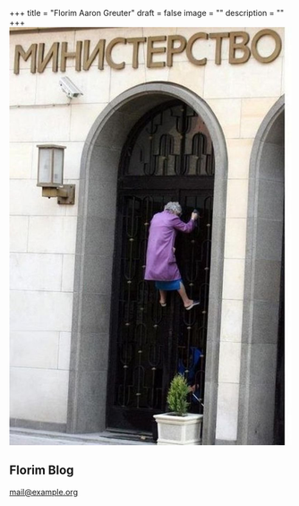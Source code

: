 +++
title = "Florim Aaron Greuter"
draft = false
image = ""
description = ""
+++
![Ich bin Florim und bin Albaner. Real Madrid ist besser als Juve, deswegen kann man über den Link direkt zum Fanshop.](58ca0d3e-c2a9-483c-acb5-b2837c8c6145.jpeg)

## Florim Blog

mail@example.org